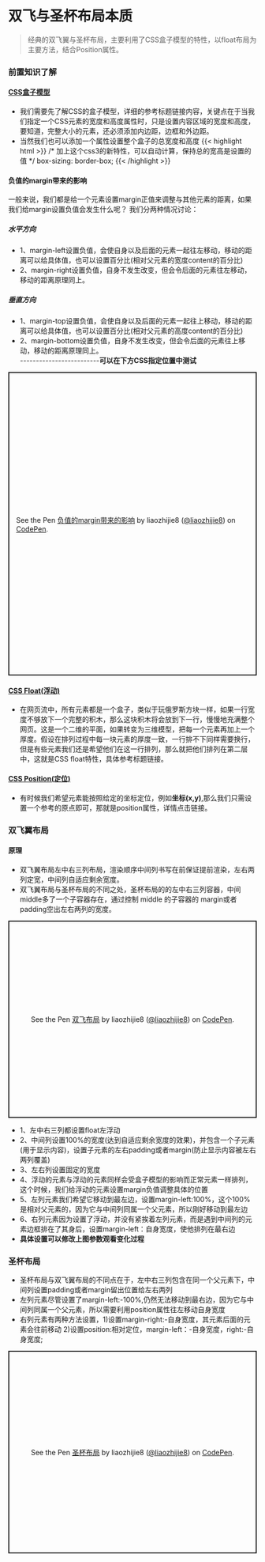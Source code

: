 # 双飞与圣杯布局本质

<!--more-->
>经典的双飞翼与圣杯布局，主要利用了CSS盒子模型的特性，以float布局为主要方法，结合Position属性。
### 前置知识了解
#### [CSS盒子模型](https://www.runoob.com/css/css-boxmodel.html)
* 我们需要先了解CSS的盒子模型，详细的参考标题链接内容，关键点在于当我们指定一个CSS元素的宽度和高度属性时，只是设置内容区域的宽度和高度，要知道，完整大小的元素，还必须添加内边距，边框和外边距。
* 当然我们也可以添加一个属性设置整个盒子的总宽度和高度
{{< highlight html >}}
/* 加上这个css3的新特性，可以自动计算，保持总的宽高是设置的值 */
            box-sizing: border-box;
{{< /highlight >}}
#### 负值的margin带来的影响
一般来说，我们都是给一个元素设置margin正值来调整与其他元素的距离，如果我们给margin设置负值会发生什么呢？
我们分两种情况讨论：
##### 水平方向
* 1、margin-left设置负值，会使自身以及后面的元素一起往左移动，移动的距离可以给具体值，也可以设置百分比(相对父元素的宽度content的百分比)
* 2、margin-right设置负值，自身不发生改变，但会令后面的元素往左移动，移动的距离原理同上。
##### 垂直方向
* 1、margin-top设置负值，会使自身以及后面的元素一起往上移动，移动的距离可以给具体值，也可以设置百分比(相对父元素的高度content的百分比)
* 2、margin-bottom设置负值，自身不发生改变，但会令后面的元素往上移动，移动的距离原理同上。     
-------------------------**可以在下方CSS指定位置中测试**
<p class="codepen" data-height="614" data-default-tab="html,result" data-slug-hash="mdxWYgQ" data-editable="true" data-user="liaozhijie8" style="height: 614px; box-sizing: border-box; display: flex; align-items: center; justify-content: center; border: 2px solid; margin: 1em 0; padding: 1em;">
  <span>See the Pen <a href="https://codepen.io/liaozhijie8/pen/mdxWYgQ">
  负值的margin带来的影响</a> by liaozhijie8 (<a href="https://codepen.io/liaozhijie8">@liaozhijie8</a>)
  on <a href="https://codepen.io">CodePen</a>.</span>
</p>
<script async src="https://cpwebassets.codepen.io/assets/embed/ei.js"></script>

#### [CSS Float(浮动)](https://www.runoob.com/css/css-float.html)
* 在网页流中，所有元素都是一个盒子，类似于玩俄罗斯方块一样，如果一行宽度不够放下一个完整的积木，那么这块积木将会放到下一行，慢慢地充满整个网页。这是一个二维的平面，如果转变为三维模型，把每一个元素再加上一个厚度。假设在排列过程中每一块元素的厚度一致，一行排不下同样需要换行，但是有些元素我们还是希望他们在这一行排列，那么就把他们排列在第二层中，这就是CSS float特性，具体参考标题链接。

#### [CSS Position(定位)](https://www.runoob.com/css/css-positioning.html)
* 有时候我们希望元素能按照给定的坐标定位，例如**坐标(x,y)**,那么我们只需设置一个参考的原点即可，那就是position属性，详情点击链接。
### 双飞翼布局
#### 原理
* 双飞翼布局左中右三列布局，渲染顺序中间列书写在前保证提前渲染，左右两列定宽，中间列自适应剩余宽度。
* 双飞翼布局与圣杯布局的不同之处，圣杯布局的的左中右三列容器，中间middle多了一个子容器存在，通过控制 middle 的子容器的 margin或者padding空出左右两列的宽度。
<p class="codepen" data-height="399" data-default-tab="html,result" data-slug-hash="XWERJGv" data-editable="true" data-user="liaozhijie8" style="height: 399px; box-sizing: border-box; display: flex; align-items: center; justify-content: center; border: 2px solid; margin: 1em 0; padding: 1em;">
  <span>See the Pen <a href="https://codepen.io/liaozhijie8/pen/XWERJGv">
  双飞布局</a> by liaozhijie8 (<a href="https://codepen.io/liaozhijie8">@liaozhijie8</a>)
  on <a href="https://codepen.io">CodePen</a>.</span>
</p>
<script async src="https://cpwebassets.codepen.io/assets/embed/ei.js"></script>

* 1、左中右三列都设置float左浮动
* 2、中间列设置100%的宽度(达到自适应剩余宽度的效果)，并包含一个子元素(用于显示内容)，设置子元素的左右padding或者margin(防止显示内容被左右两列覆盖)
* 3、左右列设置固定的宽度
* 4、浮动的元素与浮动的元素同样会受盒子模型的影响而正常元素一样排列，这个时候，我们给浮动的元素设置margin负值调整具体的位置
* 5、左列元素我们希望它移动到最左边，设置margin-left:100%，这个100%是相对父元素的，因为它与中间列同属一个父元素，所以刚好移动到最左边
* 6、右列元素因为设置了浮动，并没有紧挨着左列元素，而是遇到中间列的元素边框排在了其身后，设置margin-left：自身宽度，使他排列在最右边
* **具体设置可以修改上图参数观看变化过程**

### 圣杯布局
* 圣杯布局与双飞翼布局的不同点在于，左中右三列包含在同一个父元素下，中间列设置padding或者margin留出位置给左右两列
* 左列元素尽管设置了margin-left:-100%,仍然无法移动到最右边，因为它与中间列同属一个父元素，所以需要利用position属性往左移动自身宽度
* 右列元素有两种方法设置，1)设置margin-right:-自身宽度，其元素后面的元素会往前移动 2)设置position:相对定位，margin-left：-自身宽度，right:-自身宽度;
<p class="codepen" data-height="410" data-default-tab="html,result" data-slug-hash="qBomBgg" data-editable="true" data-user="liaozhijie8" style="height: 410px; box-sizing: border-box; display: flex; align-items: center; justify-content: center; border: 2px solid; margin: 1em 0; padding: 1em;">
  <span>See the Pen <a href="https://codepen.io/liaozhijie8/pen/qBomBgg">
  圣杯布局</a> by liaozhijie8 (<a href="https://codepen.io/liaozhijie8">@liaozhijie8</a>)
  on <a href="https://codepen.io">CodePen</a>.</span>
</p>
<script async src="https://cpwebassets.codepen.io/assets/embed/ei.js"></script>
